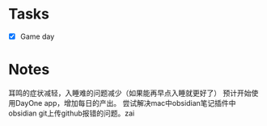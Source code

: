 # Tasks
- [x] Game day

# Notes
耳鸣的症状减轻，入睡难的问题减少（如果能再早点入睡就更好了）
预计开始使用DayOne app，增加每日的产出。
尝试解决mac中obsidian笔记插件中obsidian git上传github报错的问题。zai

